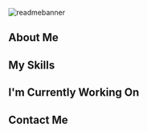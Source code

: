 ![readmebanner](https://github.com/user-attachments/assets/dc13aae0-60b2-42e9-a0c3-2b6843ebd504)




## About Me


## My Skills

## I'm Currently Working On

## Contact Me

<!--
**toviyahw/toviyahw** is a ✨ _special_ ✨ repository because its `README.md` (this file) appears on your GitHub profile.

Here are some ideas to get you started:

- 🔭 I’m currently working on ...
- 🌱 I’m currently learning ...
- 👯 I’m looking to collaborate on ...
- 🤔 I’m looking for help with ...
- 💬 Ask me about ...
- 📫 How to reach me: ...
- 😄 Pronouns: ...
- ⚡ Fun fact: ...
-->
